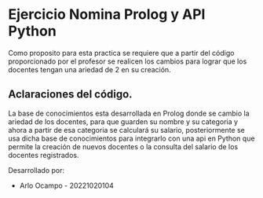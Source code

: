 # Ejercicio Nomina Prolog y API Python
Como proposito para esta practica se requiere que a partir del código proporcionado por el profesor se realicen los cambios para lograr que los docentes tengan una ariedad de 2 en su creación.

## Aclaraciones del código.
La base de conocimientos esta desarrollada en Prolog donde se cambio la ariedad de los docentes, para que guarden su nombre y su categoria y ahora a partir de esa categoria se calculará su salario, posteriormente se usa dicha base de conocimientos para integrarlo con una api en Python que permite la creación de nuevos docentes o la consulta del salario de los docentes registrados.

Desarrollado por:

- Arlo Ocampo - 20221020104
